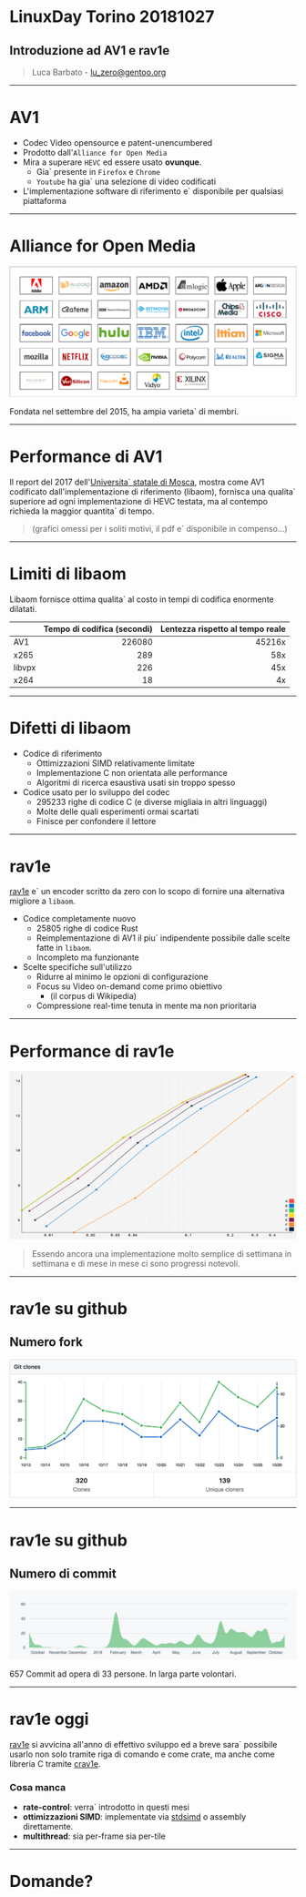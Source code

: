 # LinuxDay Torino 20181027

## Introduzione ad AV1 e rav1e

> Luca Barbato - <lu_zero@gentoo.org>

---
# AV1

- Codec Video opensource e patent-unencumbered 
- Prodotto dall'`Alliance for Open Media`
- Mira a superare `HEVC` ed essere usato **ovunque**.
	- Gia\` presente in `Firefox` e `Chrome`
	- `Youtube` ha gia\` una selezione di video codificati
- L'implementazione software di riferimento e\` disponibile per qualsiasi piattaforma


---
# Alliance for Open Media

![img](AOM-Members.png)

Fondata nel settembre del 2015, ha ampia varieta\` di membri.

---
# Performance di AV1

Il report del 2017 dell'[Universita\` statale di Mosca](http://www.compression.ru/video/codec_comparison/hevc_2017/MSU_HEVC_comparison_2017_P5_HQ_encoders.pdf), mostra come AV1 codificato dall'implementazione di riferimento (libaom), fornisca una qualita\` superiore ad ogni implementazione di HEVC testata, ma al contempo richieda la maggior quantita\` di tempo. 

> (grafici omessi per i soliti motivi, il pdf e\` disponibile in compenso...)

---
# Limiti di libaom

Libaom fornisce ottima qualita\` al costo in tempi di codifica enormente dilatati.

| | Tempo di codifica (secondi) | Lentezza rispetto al tempo reale |
|-       |      -:|      -:|
| AV1    | 226080 | 45216x |
| x265   | 289    | 58x    |
| libvpx | 226    | 45x    |
| x264   | 18     | 4x     |

---
# Difetti di libaom

- Codice di riferimento
	- Ottimizzazioni SIMD relativamente limitate
	- Implementazione C non orientata alle performance
	- Algoritmi di ricerca esaustiva usati sin troppo spesso
- Codice usato per lo sviluppo del codec
	- 295233 righe di codice C (e diverse migliaia in altri linguaggi)
	- Molte delle quali esperimenti ormai scartati
	- Finisce per confondere il lettore

---
# rav1e

[rav1e](https://github.com/xiph/rav1e) e\` un encoder scritto da zero con lo scopo di fornire una alternativa migliore a `libaom`. 

- Codice completamente nuovo
	- 25805 righe di codice Rust 
	- Reimplementazione di AV1 il piu\` indipendente possibile dalle scelte fatte in `libaom`.
	- Incompleto ma funzionante
- Scelte specifiche sull'utilizzo
	- Ridurre al minimo le opzioni di configurazione 
	- Focus su Video on-demand come primo obiettivo
		- (il corpus di Wikipedia)
	- Compressione real-time tenuta in mente ma non prioritaria

---
# Performance di rav1e

![img](rav1e-fastssim.png)
> Essendo ancora una implementazione molto semplice di settimana in settimana e di mese in mese ci sono progressi notevoli.

---
# rav1e su github
## Numero fork

![img](rav1e-forks.png)

---
# rav1e su github
## Numero di commit
![img](rav1e-commits.png)

657 Commit ad opera di 33 persone. In larga parte volontari.

---
# rav1e oggi

[rav1e](https://github.com/xiph/rav1e) si avvicina all'anno di effettivo sviluppo ed a breve sara\` possibile usarlo non solo tramite riga di comando e come crate, ma anche come libreria C tramite [crav1e](https://github.com/lu-zero/crav1e).

### Cosa manca
- **rate-control**: verra\` introdotto in questi mesi
- **ottimizzazioni SIMD**: implementate via [stdsimd](https://github.com/rust-lang-nursery/stdsimd) o assembly  direttamente.
- **multithread**: sia per-frame sia per-tile

---
# Domande?